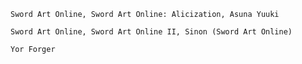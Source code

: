 ```
Sword Art Online, Sword Art Online: Alicization, Asuna Yuuki
```

```
Sword Art Online, Sword Art Online II, Sinon (Sword Art Online)
```

```
Yor Forger
```